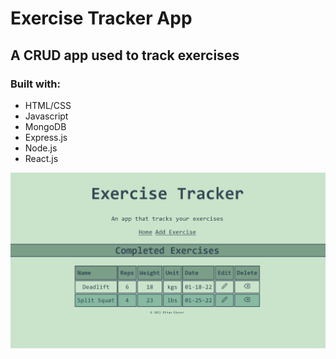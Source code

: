 # Exercise Tracker App

## A CRUD app used to track exercises 
### Built with:
* HTML/CSS
* Javascript
* MongoDB
* Express.js
* Node.js
* React.js

![Exercise Tracker Demo](gif/exercisetrackerdemo.gif)
